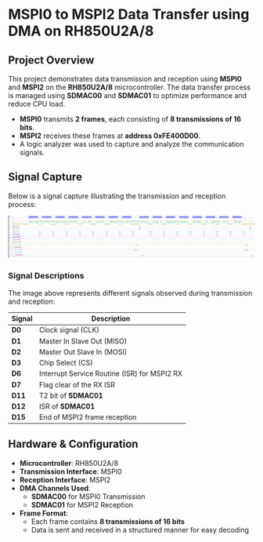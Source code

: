 # MSPI0 to MSPI2 Data Transfer using DMA on RH850U2A/8  

## Project Overview  
This project demonstrates data transmission and reception using **MSPI0** and **MSPI2** on the **RH850U2A/8** microcontroller. The data transfer process is managed using **SDMAC00** and **SDMAC01** to optimize performance and reduce CPU load.  

- **MSPI0** transmits **2 frames**, each consisting of **8 transmissions of 16 bits**.  
- **MSPI2** receives these frames at **address 0xFE400D00**.  
- A logic analyzer was used to capture and analyze the communication signals.  

## Signal Capture  
Below is a signal capture illustrating the transmission and reception process:  

![Signal Capture](img/signalsTxRx.png)  

### Signal Descriptions  
The image above represents different signals observed during transmission and reception:

| Signal | Description |
|--------|------------|
| **D0**  | Clock signal (CLK) |
| **D1**  | Master In Slave Out (MISO) |
| **D2**  | Master Out Slave In (MOSI) |
| **D3**  | Chip Select (CS) |
| **D6**  | Interrupt Service Routine (ISR) for MSPI2 RX |
| **D7**  | Flag clear of the RX ISR |
| **D11** | T2 bit of **SDMAC01** |
| **D12** | ISR of **SDMAC01** |
| **D15** | End of MSPI2 frame reception |

## Hardware & Configuration  
- **Microcontroller**: RH850U2A/8  
- **Transmission Interface**: MSPI0  
- **Reception Interface**: MSPI2  
- **DMA Channels Used**:  
  - **SDMAC00** for MSPI0 Transmission  
  - **SDMAC01** for MSPI2 Reception  
- **Frame Format**:  
  - Each frame contains **8 transmissions of 16 bits**  
  - Data is sent and received in a structured manner for easy decoding  
